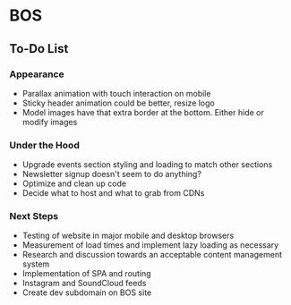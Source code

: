 # BOS

## To-Do List

### Appearance
+ Parallax animation with touch interaction on mobile
+ Sticky header animation could be better, resize logo
+ Model images have that extra border at the bottom. Either hide or modify images

### Under the Hood
+ Upgrade events section styling and loading to match other sections
+ Newsletter signup doesn't seem to do anything?
+ Optimize and clean up code
+ Decide what to host and what to grab from CDNs

### Next Steps
+ Testing of website in major mobile and desktop browsers
+ Measurement of load times and implement lazy loading as necessary
+ Research and discussion towards an acceptable content management system
+ Implementation of SPA and routing
+ Instagram and SoundCloud feeds
+ Create dev subdomain on BOS site
